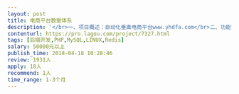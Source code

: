 ```yaml
---                
layout: post       
title: 电商平台数据体系           
description: '</br>一、项目概述：自动化垂直电商平台www.yhdfa.com</br>二、功能需求</br>1.商城用户行为分析功能</br>2.搜索功能开发</br>3.产品组合推荐功能</br>三、现有资源：有开发团队支持配合，寻找大咖</br>'     
contenturl: https://pro.lagou.com/project/7327.html      
tags: [后端开发,PHP,MySQL,LINUX,Redis]            
salary: 50000元以上          
publish_time: 2018-04-18 10:28:46         
review: 1931人                   
apply: 18人                   
recommend: 1人                   
time_range: 1-3个月              
---                 
```


